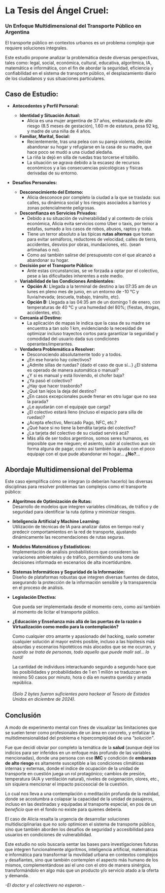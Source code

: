# La Tesis del Ángel Cruel:

### Un Enfoque Multidimensional del Transporte Público en Argentina

El transporte público en contextos urbanos es un problema complejo que requiere soluciones integrales.

Este estudio propone analizar la problemática desde diversas perspectivas, tales como: legal, social, económica, cultural, educativa, algorítmica, IA, matemática e informática, con el fin de abordar la seguridad, eficiencia y confiabilidad en el sistema de transporte público, el desplazamiento diario de los ciudadanos y sus situaciones particulares.

## Caso de Estudio:

- **Antecedentes y Perfil Personal:**
  
  - **Identidad y Situación Actual:**
    - Alicia es una mujer argentina de 37 años, embarazada de alto riesgo (8.5 meses de gestación), 1.60 m de estatura, pesa 92 kg, y madre de una niña de 4 años.
  - **Familiar, Marital, Social:**
    - Recientemente, tras una pelea con su pareja violenta, decide abandonar su hogar y refugiarse en la casa de su madre, que hace poco se mudó a una ciudad aledaña.
    - La riña la dejó en silla de ruedas tras torcerse el tobillo.
    - La situación se agrava debido a la escasez de recursos económicos y a las consecuencias psicológicas y físicas derivadas de su entorno.
- **Desafíos Personales:**
  
  - **Desconocimiento del Entorno:**
    - Alicia desconoce por completo la ciudad a la que se traslada: sus calles, su dinámica social y los riesgos asociados a barrios y zonas potencialmente peligrosas.
  - **Desconfianza en Servicios Privados:**
    - Debido a su situación de vulnerabilidad y al contexto de crisis económica, Alicia evita servicios como Uber o taxis, por temor a estafas, sumado a los casos de robos, abusos, raptos y trata.
    - Tiene un terror absoluto a las típicas **rutas alternas** que toman para evitar semáforos, reductores de velocidad, calles de tierra, accidentes, desvíos por obras, inundaciones, etc. (sean artimañas o no).
    - Como así también salirse del presupuesto con el que alcanzó a abandonar su hogar.
  - **Decisión por el Transporte Público:**
    - Ante estas circunstancias, se ve forzada a optar por el colectivo, pese a las dificultades inherentes a este medio.
  - **Variabilidad de las Condiciones Ambientales:**
    - **Opción A:** Llegada a la terminal de destino a las 07:35 am de un lunes en pleno mes de junio, en un entorno de -10 °C y lluvia/nevada; (escuela, trabajo, tránsito, etc).
    - **Opción B:** Llegada a las 04:35 am de un domingo 1 de enero, con temperaturas de 40 °C y una humedad del 80%; (fiestas, drogas, accidentes, etc).
  - **Cercanía al Destino:**
    - La aplicación de mapas le indica que la casa de su madre se encuentra a tan solo 1 km, evidenciando la necesidad de optimizar incluso trayectos cortos para garantizar la seguridad y comodidad del usuario dada sus condiciones operantes/imperantes.
  - **Verdadera Problemática a Resolver:**
    - Desconociendo absolutamente todo y a todos.
    - ¿En ese horario hay colectivos?
    - ¿Admite sillas de ruedas? {dado el caso de que sí...} ¿El sistema es operado de manera automática o manual?
    - ¿Y si es manual y está lloviendo, el chofer baja?
    - ¿Ya pasó el colectivo?
    - ¿Hay que hacer trasbordo?
    - ¿Qué tan lejos la deja del destino?
    - ¿En casos excepcionales puede frenar en otro lugar que no sea la parada?
    - ¿Le ayudarán con el equipaje que carga?
    - ¿El colectivo estará lleno (incluso el espacio para silla de ruedas)?
    - ¿Acepta efectivo, Mercado Pago, NFC, etc.?
    - ¿Qué hace si no tiene la bendita tarjeta del colectivo?
    - ¿La tarjeta del colectivo de su ciudad servirá acá?
    - Más allá de ser todos argentinos, somos seres humanos, es imposible que me nieguen; el asiento, subir al colectivo aun sin forma alguna de pagar, como así también la ayuda con el poco equipaje con el que pude abandonar mi hogar... **¿No?**...

## Abordaje Multidimensional del Problema

Este caso ejemplifica cómo se integran (o deberían hacerlo) las diversas disciplinas para resolver problemas tan complejos como el transporte público:

- **Algoritmos de Optimización de Rutas:**  
  Desarrollo de modelos que integren variables climáticas, de tráfico y de seguridad para identificar la ruta óptima y minimizar riesgos.
  
- **Inteligencia Artificial y Machine Learning:**  
  Utilización de técnicas de IA para analizar datos en tiempo real y predecir comportamientos en la red de transporte, ajustando dinámicamente las recomendaciones de rutas seguras.
  
- **Modelos Matemáticos y Estadísticos:**  
  Implementación de análisis probabilísticos que consideren las variaciones ambientales y de tráfico, permitiendo una toma de decisiones informada en escenarios de alta incertidumbre.
  
- **Sistemas Informáticos y Seguridad de la Información:**  
  Diseño de plataformas robustas que integren diversas fuentes de datos, asegurando la protección de la información sensible y la transparencia en el proceso de análisis.
  
- **Legislación Efectiva:**
  
  Que pueda ser implementada desde el momento cero, como así también al momento de licitar el transporte público.
  
- **¿Educación y Enseñanza más allá de las puertas de la razón o Virtualización como medio para la contemplación?**
  
  Como cualquier otro amante y apasionado del hacking, suelo someter cualquier solución al mayor estrés posible, incluso a las hipótesis más absurdas y escenarios hipotéticos más alocados que se me ocurran, y *cuando se trata de personas, todo aquello que puede malir sal... lo hará!*
  
  La cantidad de individuos interactuando segundo a segundo hace que las posibilidades y probabilidades de 1 en 1 millón se traduzcan en mínimo 50 casos por minuto, hora o día en nuestra querida y amada república.
  
  ###### *(Solo 2 bytes fueron suficientes para hackear al Tesoro de Estados Unidos en diciembre de 2024).*
  

## Conclusión

A modo de experimento mental con fines de visualizar las limitaciones que se suelen tener como profesionales de un área en concreto, y enfatizar la multidimensionalidad del problema e hipercomplejidad de una *"solución"*.

Fue que decidí obviar por completo la temática de la **salud** (aunque dejé los indicios para ser inferidos en un enfoque más profundo de las variables mencionadas), donde una persona con ese **IMC** y condición de **embarazo de alto riesgo** es altamente susceptible a las condiciones climáticas internas y externas, donde el índice de ocupación de la unidad de transporte en cuestión juega un rol protagónico; cambios de presión, temperatura (A/A y ventilación natural), niveles de oxigenación, olores, etc., sin siquiera mencionar el impacto psicosocial de la cuestión.

Lo cual nos lleva a una contemplación o meditación profunda de la realidad, donde se acostumbra a colapsar la capacidad de la unidad de pasajeros, incluso en las destinadas y equipadas al transporte especial, en pos de un *beneficio* que en el fondo no existe para quienes debería.

El caso de Alicia resalta la urgencia de desarrollar soluciones multidisciplinarias que no solo optimicen el sistema de transporte público, sino que también aborden los desafíos de seguridad y accesibilidad para usuarios en condiciones de vulnerabilidad.

Este estudio no solo buscaría sentar las bases para investigaciones futuras que integren funcionalmente algoritmos, inteligencia artificial, matemáticas e informática para transformar la movilidad urbana en contextos complejos y desafiantes, sino que también contemplen el aspecto más humano de los mismos, complementándose así el uno con el otro de manera sinérgica, transformándolo en algo más que un producto y/o servicio atado a la oferta y demanda.

*-El doctor y el colectivero no esperan.-*
